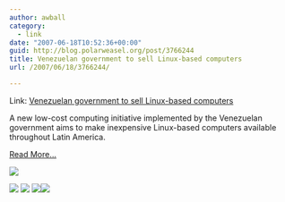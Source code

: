 ```yaml
---
author: awball
category:
  - link
date: "2007-06-18T10:52:36+00:00"
guid: http://blog.polarweasel.org/post/3766244
title: Venezuelan government to sell Linux-based computers
url: /2007/06/18/3766244/

---
```

Link: [Venezuelan government to sell Linux-based computers](http://feeds.arstechnica.com/~r/arstechnica/BAaf/~3/125812896/20070618-venezuelan-government-to-sell-linux-based-computers.html)

A new low-cost computing initiative implemented by the Venezuelan government aims to make inexpensive Linux-based computers available throughout Latin America.

[Read More…](http://arstechnica.com/news.ars/post/20070618-venezuelan-government-to-sell-linux-based-computers.html)

[![](http://feeds.arstechnica.com/~a/arstechnica/BAaf?i=rc4O7w)](http://feeds.arstechnica.com/~a/arstechnica/BAaf?a=rc4O7w)

 [![](http://feeds.arstechnica.com/~f/arstechnica/BAaf?i=pfHZJwXn)](http://feeds.arstechnica.com/~f/arstechnica/BAaf?a=pfHZJwXn) [![](http://feeds.arstechnica.com/~f/arstechnica/BAaf?i=Izp7rVSy)](http://feeds.arstechnica.com/~f/arstechnica/BAaf?a=Izp7rVSy) [![](http://feeds.arstechnica.com/~f/arstechnica/BAaf?i=JyU8ovFc)](http://feeds.arstechnica.com/~f/arstechnica/BAaf?a=JyU8ovFc)![](http://feeds.arstechnica.com/~r/arstechnica/BAaf/~4/125812896)
